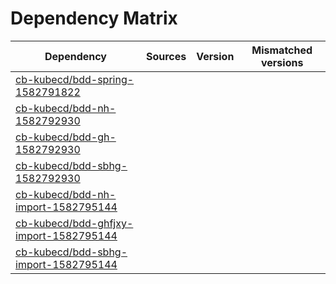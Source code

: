 # Dependency Matrix

Dependency | Sources | Version | Mismatched versions
---------- | ------- | ------- | -------------------
[cb-kubecd/bdd-spring-1582791822](https://github.com/cb-kubecd/bdd-spring-1582791822.git) |  | []() | 
[cb-kubecd/bdd-nh-1582792930](https://github.com/cb-kubecd/bdd-nh-1582792930.git) |  | []() | 
[cb-kubecd/bdd-gh-1582792930](https://github.com/cb-kubecd/bdd-gh-1582792930.git) |  | []() | 
[cb-kubecd/bdd-sbhg-1582792930](https://github.com/cb-kubecd/bdd-sbhg-1582792930.git) |  | []() | 
[cb-kubecd/bdd-nh-import-1582795144](https://github.com/cb-kubecd/bdd-nh-import-1582795144.git) |  | []() | 
[cb-kubecd/bdd-ghfjxy-import-1582795144](https://github.com/cb-kubecd/bdd-ghfjxy-import-1582795144.git) |  | []() | 
[cb-kubecd/bdd-sbhg-import-1582795144](https://github.com/cb-kubecd/bdd-sbhg-import-1582795144.git) |  | []() | 
